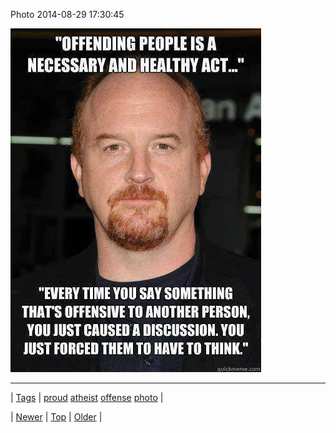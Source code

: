 <!--
title: Photo 2014-08-29 17
date: 2020-06-28T15:27:00.373Z
tags: proud, atheist, offense, photo
-->


Photo 2014-08-29 17:30:45

![](96098441914-0.jpg)

<!--BOTTOM-POST-NAVIGATION-->
---

| [Tags](tags.md) | [proud](tag-proud.md) [atheist](tag-atheist.md) [offense](tag-offense.md) [photo](tag-photo.md) |

| [Newer](96069294884.md) | [Top](index.md) | [Older](96099007234.md) |